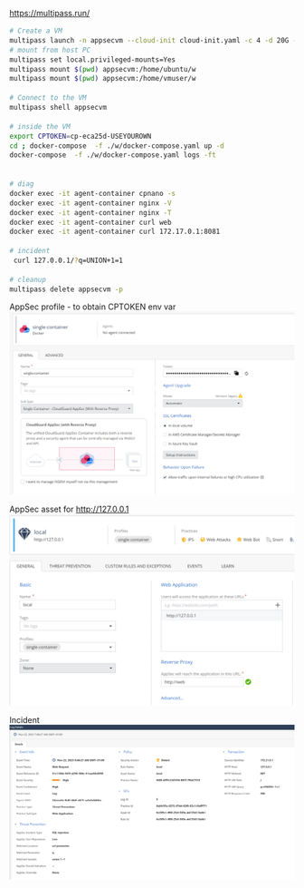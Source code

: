 
https://multipass.run/

```bash
# Create a VM
multipass launch -n appsecvm --cloud-init cloud-init.yaml -c 4 -d 20G -m 4G
# mount from host PC
multipass set local.privileged-mounts=Yes
multipass mount $(pwd) appsecvm:/home/ubuntu/w
multipass mount $(pwd) appsecvm:/home/vmuser/w

# Connect to the VM
multipass shell appsecvm

# inside the VM
export CPTOKEN=cp-eca25d-USEYOUROWN
cd ; docker-compose  -f ./w/docker-compose.yaml up -d
docker-compose  -f ./w/docker-compose.yaml logs -ft 


# diag
docker exec -it agent-container cpnano -s
docker exec -it agent-container nginx -V 
docker exec -it agent-container nginx -T 
docker exec -it agent-container curl web
docker exec -it agent-container curl 172.17.0.1:8081

# incident
 curl 127.0.0.1/?q=UNION+1=1

# cleanup
multipass delete appsecvm -p
```

AppSec profile - to obtain CPTOKEN env var
![Alt text](image.png)

AppSec asset for http://127.0.0.1
![Alt text](image-1.png)

Incident
![Alt text](image-2.png)